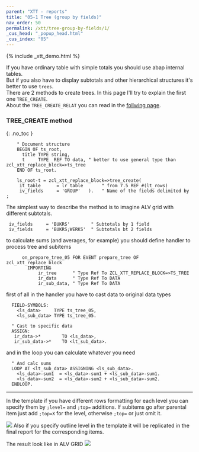 ```yaml
---
parent: "XTT - reports"
title: "05-1 Tree (group by fields)"
nav_order: 50
permalink: /xtt/tree-group-by-fields/1/
_cus_head: "_popup_head.html"
_cus_index: "05"
---
```


{% include _xtt_demo.html %}

If you have ordinary table with simple totals you should use abap internal tables.<br/>
But if you also have to display subtotals and other hierarchical structures it's better to use `trees`.<br/>
There are 2 methods to create trees. In this page I'll try to explain the first one `TREE_CREATE`.<br/>
About the `TREE_CREATE_RELAT` you can read in the [follwing page](../tree-group-by-field-relations/4/).

### TREE_CREATE method
{: .no_toc }

```abap
    " Document structure
    BEGIN OF ts_root,
      title TYPE string,
      t     TYPE  REF TO data, " better to use general type than zcl_xtt_replace_block=>ts_tree
    END OF ts_root.

    ls_root-t = zcl_xtt_replace_block=>tree_create(
     it_table      = lr_table       " from 7.5 REF #(lt_rows)
     iv_fields     = 'GROUP'   ).   " Name of the fields delimited by ;
```
The simplest way to describe the method is to imagine ALV grid with different subtotals.
```abap
 iv_fields     = 'BUKRS'        " Subtotals by 1 field
 iv_fields     = 'BUKRS;WERKS'  " Subtotals bt 2 fields
```

to calculate sums (and averages, for example) you should define handler to process tree and subitems
```abap
      on_prepare_tree_05 FOR EVENT prepare_tree OF zcl_xtt_replace_block
        IMPORTING
            ir_tree      " Type Ref To ZCL_XTT_REPLACE_BLOCK=>TS_TREE
            ir_data      " Type Ref To DATA
            ir_sub_data, " Type Ref To DATA
```
first of all in the handler you have to cast data to original data types
```abap
  FIELD-SYMBOLS:
    <ls_data>     TYPE ts_tree_05,
    <ls_sub_data> TYPE ts_tree_05.

  " Cast to specific data
  ASSIGN:
   ir_data->*        TO <ls_data>,
   ir_sub_data->*    TO <lt_sub_data>.
```
and in the loop you can calculate whatever you need
```abap
  " And calc sums
  LOOP AT <lt_sub_data> ASSIGNING <ls_sub_data>.
    <ls_data>-sum1  = <ls_data>-sum1 + <ls_sub_data>-sum1.
    <ls_data>-sum2  = <ls_data>-sum2 + <ls_sub_data>-sum2.
  ENDLOOP.
```

***
In the template if you have different rows formatting for each level you can specify them by `;level=` and `;top=` additions.
If subitems go after parental item just add `;top=X` for the level, otherwise `;top=` or just omit it.

![](https://raw.githubusercontent.com/wiki/bizhuka/xtt/img/tree_01.png)
Also if you specify outline level in the template it will be replicated in the final report for the corresponding items.

The result look like in ALV GRID
![](https://raw.githubusercontent.com/wiki/bizhuka/xtt/img/tree_02.png)
